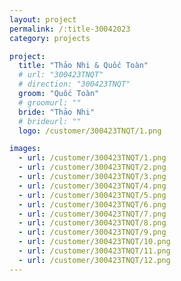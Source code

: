 ```yaml
---
layout: project
permalink: /:title-30042023
category: projects

project:
  title: "Thảo Nhi & Quốc Toàn"
  # url: "300423TNQT"
  # direction: "300423TNQT"
  groom: "Quốc Toàn"
  # groomurl: ""
  bride: "Thảo Nhi"
  # brideurl: ""
  logo: /customer/300423TNQT/1.png

images:
  - url: /customer/300423TNQT/1.png
  - url: /customer/300423TNQT/2.png
  - url: /customer/300423TNQT/3.png
  - url: /customer/300423TNQT/4.png
  - url: /customer/300423TNQT/5.png
  - url: /customer/300423TNQT/6.png
  - url: /customer/300423TNQT/7.png
  - url: /customer/300423TNQT/8.png
  - url: /customer/300423TNQT/9.png
  - url: /customer/300423TNQT/10.png
  - url: /customer/300423TNQT/11.png
  - url: /customer/300423TNQT/12.png
---
```

